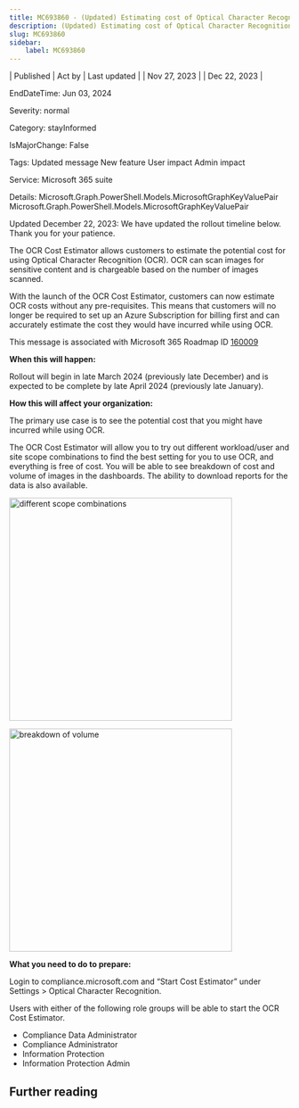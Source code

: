 ```yaml
---
title: MC693860 - (Updated) Estimating cost of Optical Character Recognition (OCR) for Exchange, Teams, SharePoint, OneDrive, Endpoint
description: (Updated) Estimating cost of Optical Character Recognition (OCR) for Exchange, Teams, SharePoint, OneDrive, Endpoint
slug: MC693860
sidebar:
    label: MC693860
---
```



| Published | Act by | Last updated |
| Nov 27, 2023 |  | Dec 22, 2023 |

EndDateTime: Jun 03, 2024

Severity: normal

Category: stayInformed

IsMajorChange: False

Tags: Updated message New feature User impact Admin impact

Service: Microsoft 365 suite

Details: Microsoft.Graph.PowerShell.Models.MicrosoftGraphKeyValuePair Microsoft.Graph.PowerShell.Models.MicrosoftGraphKeyValuePair

<p style="">Updated December 22, 2023: We have updated the rollout timeline below. Thank you for your patience.</p><p style="">The OCR Cost Estimator allows customers to estimate the potential cost for using Optical Character Recognition (OCR). OCR  can scan images for sensitive content and is chargeable based on the number of images scanned.<br></p><p>With the launch of the OCR Cost Estimator, customers can now estimate OCR costs without any pre-requisites. This means that customers will no longer be required to set up an Azure Subscription for billing first and can accurately estimate the cost they would have incurred while using OCR.</p>
<p>This message is associated with Microsoft 365 Roadmap ID <a href="https://www.microsoft.com/microsoft-365/roadmap?filters=&amp;searchterms=160009" target="_blank">160009</a></p>
<p><b>When this will happen:</b></p>

<p>Rollout will begin in late March 2024 (previously late December) and is expected to be complete by late April 2024 (previously late January).</p>

<p><b>How this will affect your organization:</b></p>

<p>The primary use case is to see the potential cost that you might have incurred while using OCR. 
</p><p>The OCR Cost Estimator will allow you to try out different workload/user and site scope combinations to find the best setting for you to use OCR, and everything is free of cost. You will be able to see breakdown of cost and volume of images in the dashboards. The ability to download reports for the data is also available.</p><p><img src="https://img-prod-cms-rt-microsoft-com.akamaized.net/cms/api/am/imageFileData/RW1f1k4?ver=6d16" style="width: 400px;" alt="different scope combinations"><br></p><p><img src="https://img-prod-cms-rt-microsoft-com.akamaized.net/cms/api/am/imageFileData/RW1eYKs?ver=dbb4" style="width: 400px;" alt="breakdown of volume"><br></p>
<p><b>What you need to do to prepare:</b></p>
<p>Login to compliance.microsoft.com and “Start Cost Estimator” under Settings &gt; Optical Character Recognition.
</p><p>Users with either of the following role groups will be able to start the OCR Cost Estimator.
</p><ul><li>Compliance Data Administrator
</li><li>Compliance Administrator
</li><li>Information Protection
</li><li>Information Protection Admin</li></ul>

## Further reading
